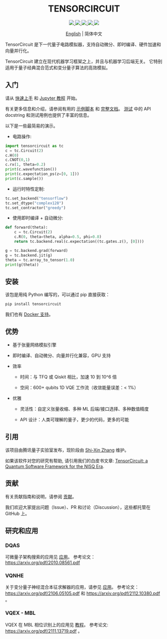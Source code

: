 <h1 align="center"> TENSORCIRCUIT </h1>

<p align="center">
  <!-- tests (GitHub actions) -->
  <a href="https://github.com/tencent-quantum-lab/tensorcircuit/actions/workflows/ci.yml">
    <img src="https://img.shields.io/github/workflow/status/tencent-quantum-lab/tensorcircuit/ci/master?logo=github&logo=github" />
  </a>
  <!-- docs -->
  <a href="https://tensorcircuit.readthedocs.io/">
    <img src="https://img.shields.io/badge/docs-link-green.svg?logo=read-the-docs"/>
  </a>
  <!-- PyPI -->
  <a href="https://pypi.org/project/tensorcircuit/">
    <img src="https://img.shields.io/pypi/v/tensorcircuit.svg?logo=pypi"/>
  </a>
  <!-- binder -->
  <a href="https://mybinder.org/v2/gh/refraction-ray/tc-env/master?urlpath=git-pull%3Frepo%3Dhttps%253A%252F%252Fgithub.com%252Ftencent-quantum-lab%252Ftensorcircuit%26urlpath%3Dlab%252Ftree%252Ftensorcircuit%252F%26branch%3Dmaster">
    <img src="https://mybinder.org/badge_logo.svg"/>
  </a>
  <!-- License -->
  <a href="./LICENSE">
    <img src="https://img.shields.io/badge/license-Apache%202.0-blue.svg?logo=apache"/>
  </a>
</p>

<p align="center"> <a href="README.md">English</a> |  简体中文 </p>

TensorCircuit 是下一代量子电路模拟器，支持自动微分、即时编译、硬件加速和向量并行化。

TensorCircuit 建立在现代机器学习框架之上，并且与机器学习后端无关。 它特别适用于量子经典混合范式和变分量子算法的高效模拟。

## 入门

请从 [快速上手](/docs/source/quickstart.rst) 和 [Jupyter 教程](/docs/source/tutorials) 开始。

有关更多信息和介绍，请参阅有用的 [示例脚本](/examples) 和 [完整文档](/docs/source)。 [测试](/tests) 中的 API docstring 和测试用例也提供了丰富的信息。

以下是一些最简易的演示。

- 电路操作:

```python
import tensorcircuit as tc
c = tc.Circuit(2)
c.H(0)
c.CNOT(0,1)
c.rx(1, theta=0.2)
print(c.wavefunction())
print(c.expectation_ps(z=[0, 1]))
print(c.sample())
```

- 运行时特性定制:

```python
tc.set_backend("tensorflow")
tc.set_dtype("complex128")
tc.set_contractor("greedy")
```

- 使用即时编译 + 自动微分:

```python
def forward(theta):
    c = tc.Circuit(2)
    c.R(0, theta=theta, alpha=0.5, phi=0.8)
    return tc.backend.real(c.expectation((tc.gates.z(), [0])))

g = tc.backend.grad(forward)
g = tc.backend.jit(g)
theta = tc.array_to_tensor(1.0)
print(g(theta))
```

## 安装

该包是用纯 Python 编写的，可以通过 pip 直接获取：

```python
pip install tensorcircuit
```

我们也有 [Docker 支持](/docker)。

## 优势

- 基于张量网络模拟引擎

- 即时编译、自动微分、向量并行化兼容，GPU 支持

- 效率

  - 时间：与 TFQ 或 Qiskit 相比，加速 10 到 10^6 倍

  - 空间：600+ qubits 1D VQE 工作流（收敛能量误差：< 1%）

- 优雅

  - 灵活性：自定义张量收缩、多种 ML 后端/接口选择、多种数值精度

  - API 设计：人类可理解的量子，更少的代码，更多的可能

## 引用

该项目由腾讯量子实验室发布，现阶段由 [Shi-Xin Zhang](https://github.com/refraction-ray) 维护。

如果该软件对您的研究有帮助, 请引用我们的白皮书文章: [TensorCircuit: a Quantum Software Framework for the NISQ Era](https://arxiv.org/abs/2205.10091).

## 贡献

有关贡献指南和说明，请参阅 [贡献](/CONTRIBUTING.md)。

我们欢迎大家提出问题（Issue）、PR 和讨论（Discussion），这些都托管在 GitHub 上。

## 研究和应用

### DQAS

可微量子架构搜索的应用见 [应用](/tensorcircuit/applications)。
参考论文：https://arxiv.org/pdf/2010.08561.pdf

### VQNHE

关于变分量子神经混合本征求解器的应用，请参见 [应用](tensorcircuit/applications)。
参考论文：https://arxiv.org/pdf/2106.05105.pdf 和 https://arxiv.org/pdf/2112.10380.pdf 。

### VQEX - MBL

VQEX 在 MBL 相位识别上的应用见 [教程](/docs/source/tutorials/vqex_mbl.ipynb)。
参考论文: https://arxiv.org/pdf/2111.13719.pdf 。
